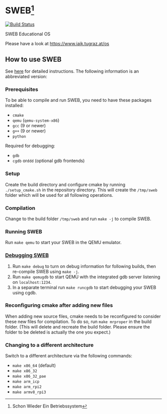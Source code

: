 # SWEB[^1]
[![Build Status](https://travis-ci.org/IAIK/sweb.svg?branch=master)](https://travis-ci.org/IAIK/sweb)

SWEB Educational OS

Please have a look at https://www.iaik.tugraz.at/os

## How to use SWEB
See [here](https://www.iaik.tugraz.at/teaching/materials/os/tutorials/prerequisites-installation/) for detailed instructions. The following information is an abbreviated version:

### Prerequisites
To be able to compile and run SWEB, you need to have these packages installed:
- `cmake`
- `qemu` (`qemu-system-x86`)
- `gcc` (9 or newer)
- `g++` (9 or newer)
- `python`

Required for debugging:
- `gdb`
- `cgdb` or`ddd` (optional gdb frontends)

### Setup
Create the build directory and configure cmake by running `./setup_cmake.sh` in the repository directory. This will create the `/tmp/sweb` folder which will be used for all following operations.

### Compilation
Change to the build folder `/tmp/sweb` and run `make -j` to compile SWEB.

### Running SWEB
Run `make qemu` to start your SWEB in the QEMU emulator.

### [Debugging SWEB](https://www.iaik.tugraz.at/teaching/materials/os/tutorials/sweb-kernel-debuggen-mit-cgdb/)
1. Run `make debug` to turn on debug information for following builds, then re-compile SWEB using `make -j`.  
2. Run `make qemugdb` to start QEMU with the integrated gdb server listening on `localhost:1234`.  
3. In a separate terminal run `make runcgdb` to start debugging your SWEB using cgdb.

### Reconfiguring cmake after adding new files
When adding new source files, cmake needs to be reconfigured to consider these new files for compilation. To do so, run `make mrproper` in the build folder. (This will delete and recreate the build folder. Please ensure the folder to be deleted is actually the one you expect.)

### Changing to a different architecture
Switch to a different architecture via the following commands:
- `make x86_64` (default)
- `make x86_32`
- `make x86_32_pae`
- `make arm_icp`
- `make arm_rpi2`
- `make armv8_rpi3`

[^1]: Schon Wieder Ein Betriebssystem
